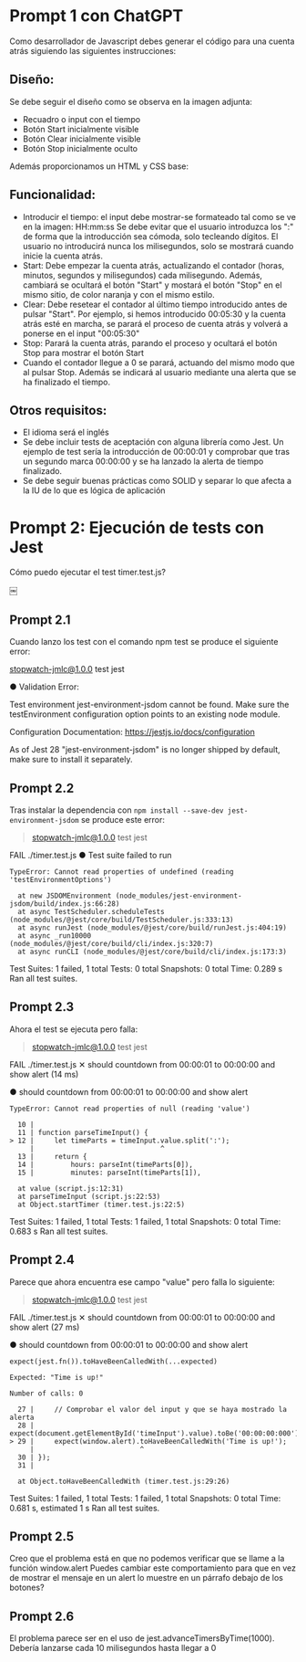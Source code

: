 # Prompt 1 con ChatGPT
Como desarrollador de Javascript debes generar el código para una cuenta atrás siguiendo las siguientes instrucciones:

## Diseño:
Se debe seguir el diseño como se observa en la imagen adjunta:
- Recuadro o input con el tiempo
- Botón Start inicialmente visible
- Botón Clear inicialmente visible
- Botón Stop inicialmente oculto

Además proporcionamos un HTML y CSS base:

## Funcionalidad:
- Introducir el tiempo: el input debe mostrar-se formateado tal como se ve en la imagen: HH:mm:ss Se debe evitar que el usuario introduzca los ":" de forma que la introducción sea cómoda, solo tecleando dígitos. El usuario no introducirá nunca los milisegundos, solo se mostrará cuando inicie la cuenta atrás.
- Start: Debe empezar la cuenta atrás, actualizando el contador (horas, minutos, segundos y milisegundos) cada milisegundo. Además, cambiará se ocultará el botón "Start" y mostará el botón "Stop" en el mismo sitio, de color naranja y con el mismo estilo.
- Clear: Debe resetear el contador al último tiempo introducido antes de pulsar "Start". Por ejemplo, si hemos introducido 00:05:30 y la cuenta atrás esté en marcha, se parará el proceso de cuenta atrás y volverá a ponerse en el input "00:05:30"
- Stop: Parará la cuenta atrás, parando el proceso y ocultará el botón Stop para mostrar el botón Start
- Cuando el contador llegue a 0 se parará, actuando del mismo modo que al pulsar Stop. Además se indicará al usuario mediante una alerta que se ha finalizado el tiempo.

## Otros requisitos:
- El idioma será el inglés
- Se debe incluir tests de aceptación con alguna librería como Jest. Un ejemplo de test sería la introducción de 00:00:01 y comprobar que tras un segundo marca 00:00:00 y se ha lanzado la alerta de tiempo finalizado.
- Se debe seguir buenas prácticas como SOLID y separar lo que afecta a la IU de lo que es lógica de aplicación


# Prompt 2: Ejecución de tests con Jest

Cómo puedo ejecutar el test timer.test.js?

￼
## Prompt 2.1
Cuando lanzo los test con el comando npm test se produce el siguiente error:

stopwatch-jmlc@1.0.0 test
jest

● Validation Error:

Test environment jest-environment-jsdom cannot be found. Make sure the testEnvironment configuration option points to an existing node module.

Configuration Documentation:
https://jestjs.io/docs/configuration

As of Jest 28 "jest-environment-jsdom" is no longer shipped by default, make sure to install it separately.


## Prompt 2.2
Tras instalar la dependencia con `npm install --save-dev jest-environment-jsdom` se produce este error:


> stopwatch-jmlc@1.0.0 test
> jest

 FAIL  ./timer.test.js
  ● Test suite failed to run

    TypeError: Cannot read properties of undefined (reading 'testEnvironmentOptions')

      at new JSDOMEnvironment (node_modules/jest-environment-jsdom/build/index.js:66:28)
      at async TestScheduler.scheduleTests (node_modules/@jest/core/build/TestScheduler.js:333:13)
      at async runJest (node_modules/@jest/core/build/runJest.js:404:19)
      at async _run10000 (node_modules/@jest/core/build/cli/index.js:320:7)
      at async runCLI (node_modules/@jest/core/build/cli/index.js:173:3)

Test Suites: 1 failed, 1 total
Tests:       0 total
Snapshots:   0 total
Time:        0.289 s
Ran all test suites.

## Prompt 2.3
Ahora el test se ejecuta pero falla:

> stopwatch-jmlc@1.0.0 test
> jest

 FAIL  ./timer.test.js
  ✕ should countdown from 00:00:01 to 00:00:00 and show alert (14 ms)

  ● should countdown from 00:00:01 to 00:00:00 and show alert

    TypeError: Cannot read properties of null (reading 'value')

      10 |
      11 | function parseTimeInput() {
    > 12 |     let timeParts = timeInput.value.split(':');
         |                               ^
      13 |     return {
      14 |         hours: parseInt(timeParts[0]),
      15 |         minutes: parseInt(timeParts[1]),

      at value (script.js:12:31)
      at parseTimeInput (script.js:22:53)
      at Object.startTimer (timer.test.js:22:5)

Test Suites: 1 failed, 1 total
Tests:       1 failed, 1 total
Snapshots:   0 total
Time:        0.683 s
Ran all test suites.


## Prompt 2.4
Parece que ahora encuentra ese campo "value" pero falla lo siguiente:

> stopwatch-jmlc@1.0.0 test
> jest

 FAIL  ./timer.test.js
  ✕ should countdown from 00:00:01 to 00:00:00 and show alert (27 ms)

  ● should countdown from 00:00:01 to 00:00:00 and show alert

    expect(jest.fn()).toHaveBeenCalledWith(...expected)

    Expected: "Time is up!"

    Number of calls: 0

      27 |     // Comprobar el valor del input y que se haya mostrado la alerta
      28 |     expect(document.getElementById('timeInput').value).toBe('00:00:00:000');
    > 29 |     expect(window.alert).toHaveBeenCalledWith('Time is up!');
         |                          ^
      30 | });
      31 |

      at Object.toHaveBeenCalledWith (timer.test.js:29:26)

Test Suites: 1 failed, 1 total
Tests:       1 failed, 1 total
Snapshots:   0 total
Time:        0.681 s, estimated 1 s
Ran all test suites.

## Prompt 2.5

Creo que el problema está en que no podemos verificar que se llame a la función window.alert
Puedes cambiar este comportamiento para que en vez de mostrar el mensaje en un alert lo muestre en un párrafo debajo de los botones?

## Prompt 2.6
El problema parece ser en el uso de jest.advanceTimersByTime(1000). Debería lanzarse cada 10 milisegundos hasta llegar a 0
